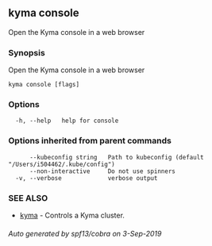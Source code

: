 ## kyma console

Open the Kyma console in a web browser

### Synopsis

Open the Kyma console in a web browser

```
kyma console [flags]
```

### Options

```
  -h, --help   help for console
```

### Options inherited from parent commands

```
      --kubeconfig string   Path to kubeconfig (default "/Users/i504462/.kube/config")
      --non-interactive     Do not use spinners
  -v, --verbose             verbose output
```

### SEE ALSO

* [kyma](kyma.md)	 - Controls a Kyma cluster.

###### Auto generated by spf13/cobra on 3-Sep-2019
